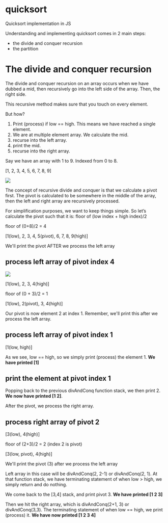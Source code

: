# quicksort
Quicksort implementation in JS

Understanding and implementing quicksort comes in 2 main steps:

* the divide and conquer recursion
* the partition


# The divide and conquer recursion

The divide and conquer recursion on an array occurs when we have dubbed a mid,
then recursively go into the left side of the array. Then, the right side.

This recursive method makes sure that you touch on every element.

But how?

1) Print (process) if low == high. This means we have reached a single element.
2) We are at multiple element array. We calculate the mid.
3) recurse into the left array.
4) print the mid.
5) recurse into the right array.


Say we have an array with 1 to 9. Indexed from 0 to 8.

[1, 2, 3, 4, 5, 6, 7, 8, 9]

![](http://shanghaiseagull.com/wp-content/uploads/2017/12/quicksort_1-1024x425.jpg)

The concept of recursive divide and conquer is that we calculate a pivot first. The pivot is calculated to be somewhere in the middle of the array, then the left and right array are recursively processed.

For simplification purposes, we want to keep things simple. So let’s calculate the pivot such that it is:
floor of (low index + high index)/2

floor of (0+8)/2 = 4

[1(low), 2, 3, 4, 5(pivot), 6, 7, 8, 9(high)]

We'll print the pivot AFTER we process the left array

## process left array of pivot index 4

![](http://shanghaiseagull.com/wp-content/uploads/2017/12/quicksort_2-1024x362.jpg)

[1(low), 2, 3, 4(high)]

floor of (0 + 3)/2 = 1

[1(low), 2(pivot), 3, 4(high)]

Our pivot is now element 2 at index 1. Remember, we'll print this after we process the left array.

## process left array of pivot index 1

[1(low, high)]

As we see, low == high, so we simply print (process) the element 1. **We have printed [1]**

## print the element at pivot index 1

Popping back to the previous divAndConq function stack, we then print 2.
**We now have printed [1 2]**.

After the pivot, we process the right array.

## process right array of pivot 2

[3(low), 4(high)]

floor of (2+3)/2 = 2 (index 2 is pivot)

[3(low, pivot), 4(high)]

We'll print the pivot (3) after we process the left array

Left array in this case will be divAndConq(2, 2-1) or divAndConq(2, 1).
At that function stack, we have terminating statement of when low > high, we
simply return and do nothing.

We come back to the [3,4] stack, and print pivot 3. **We have printed [1 2 3]**

Then we hit the right array, which is divAndConq(2+1, 3) or divAndConq(3,3).
The terminating statement of when low == high, we print (process) it.
**We have now printed [1 2 3 4]**

